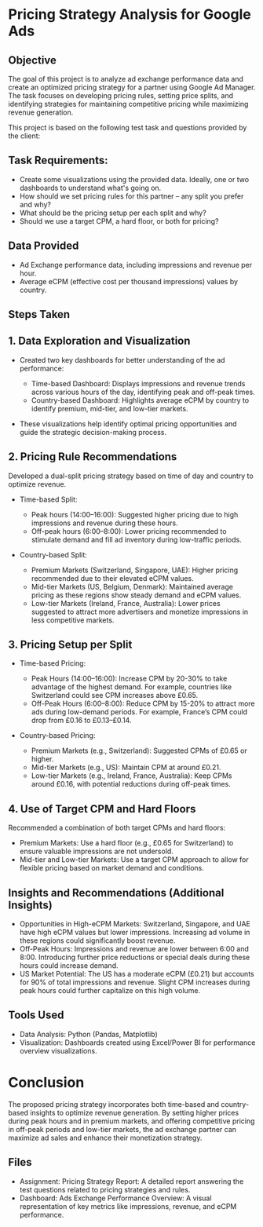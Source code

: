 # Pricing Strategy Analysis for Google Ads

## Objective
The goal of this project is to analyze ad exchange performance data and create an optimized pricing strategy for a partner using Google Ad Manager. The task focuses on developing pricing rules, setting price splits, and identifying strategies for maintaining competitive pricing while maximizing revenue generation.

This project is based on the following test task and questions provided by the client:

## Task Requirements:
- Create some visualizations using the provided data. Ideally, one or two dashboards to understand what's going on.
- How should we set pricing rules for this partner – any split you prefer and why?
- What should be the pricing setup per each split and why?
- Should we use a target CPM, a hard floor, or both for pricing?

## Data Provided

- Ad Exchange performance data, including impressions and revenue per hour.
- Average eCPM (effective cost per thousand impressions) values by country.

## Steps Taken

## 1. Data Exploration and Visualization

- Created two key dashboards for better understanding of the ad performance:
  - Time-based Dashboard: Displays impressions and revenue trends across various hours of the day, identifying peak and off-peak times.
  - Country-based Dashboard: Highlights average eCPM by country to identify premium, mid-tier, and low-tier markets.

- These visualizations help identify optimal pricing opportunities and guide the strategic decision-making process.

## 2. Pricing Rule Recommendations

Developed a dual-split pricing strategy based on time of day and country to optimize revenue.

- Time-based Split:

  - Peak hours (14:00–16:00): Suggested higher pricing due to high impressions and revenue during these hours.
  - Off-peak hours (6:00–8:00): Lower pricing recommended to stimulate demand and fill ad inventory during low-traffic periods.

- Country-based Split:

  - Premium Markets (Switzerland, Singapore, UAE): Higher pricing recommended due to their elevated eCPM values.
  - Mid-tier Markets (US, Belgium, Denmark): Maintained average pricing as these regions show steady demand and eCPM values.
  - Low-tier Markets (Ireland, France, Australia): Lower prices suggested to attract more advertisers and monetize impressions in less competitive markets.

## 3. Pricing Setup per Split 

- Time-based Pricing:

  - Peak Hours (14:00–16:00): Increase CPM by 20-30% to take advantage of the highest demand. For example, countries like Switzerland could see CPM increases above £0.65.
  - Off-Peak Hours (6:00–8:00): Reduce CPM by 15-20% to attract more ads during low-demand periods. For example, France’s CPM could drop from £0.16 to £0.13–£0.14.

- Country-based Pricing:

  - Premium Markets (e.g., Switzerland): Suggested CPMs of £0.65 or higher.
  - Mid-tier Markets (e.g., US): Maintain CPM at around £0.21.
  - Low-tier Markets (e.g., Ireland, France, Australia): Keep CPMs around £0.16, with potential reductions during off-peak times.

## 4. Use of Target CPM and Hard Floors

Recommended a combination of both target CPMs and hard floors:

- Premium Markets: Use a hard floor (e.g., £0.65 for Switzerland) to ensure valuable impressions are not undersold.
- Mid-tier and Low-tier Markets: Use a target CPM approach to allow for flexible pricing based on market demand and conditions.

## Insights and Recommendations (Additional Insights)

- Opportunities in High-eCPM Markets: Switzerland, Singapore, and UAE have high eCPM values but lower impressions. Increasing ad volume in these regions could significantly boost revenue.
- Off-Peak Hours: Impressions and revenue are lower between 6:00 and 8:00. Introducing further price reductions or special deals during these hours could increase demand.
- US Market Potential: The US has a moderate eCPM (£0.21) but accounts for 90% of total impressions and revenue. Slight CPM increases during peak hours could further capitalize on this high volume.

## Tools Used

- Data Analysis: Python (Pandas, Matplotlib)
- Visualization: Dashboards created using Excel/Power BI for performance overview visualizations.

# Conclusion

The proposed pricing strategy incorporates both time-based and country-based insights to optimize revenue generation. By setting higher prices during peak hours and in premium markets, and offering competitive pricing in off-peak periods and low-tier markets, the ad exchange partner can maximize ad sales and enhance their monetization strategy.

## Files
- Assignment: Pricing Strategy Report: A detailed report answering the test questions related to pricing strategies and rules.
- Dashboard: Ads Exchange Performance Overview: A visual representation of key metrics like impressions, revenue, and eCPM performance.
